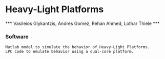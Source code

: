 Heavy-Light Platforms
===

*** Vasileios Glykantzis, Andres Gomez, Rehan Ahmed, Lothar Thiele ***

### Software

    Matlab model to simulate the behavior of Heavy-Light Platforms.
    LPC Code to emulate behavior using a dual-core platform.
